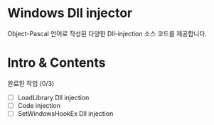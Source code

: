 # Windows Dll injector
Object-Pascal 언어로 작성된 다양한 Dll-injection 소스 코드를 제공합니다.

# Intro & Contents

완료된 작업 (0/3)
- [ ] LoadLibrary Dll injection
- [ ] Code injection
- [ ] SetWindowsHookEx Dll injection
